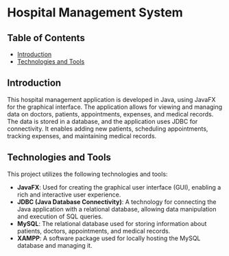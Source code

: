 # Hospital Management System

## Table of Contents

- [Introduction](#introduction)
- [Technologies and Tools](#technologies-and-tools)

## Introduction

This hospital management application is developed in Java, using JavaFX for the graphical interface. The application allows for viewing and managing data on doctors, patients, appointments, expenses, 
and medical records. The data is stored in a database, and the application uses JDBC for connectivity. It enables adding new patients, scheduling appointments, tracking expenses, and maintaining medical records.

## Technologies and Tools

This project utilizes the following technologies and tools:

- **JavaFX**: Used for creating the graphical user interface (GUI), enabling a rich and interactive user experience.
- **JDBC (Java Database Connectivity)**: A technology for connecting the Java application with a relational database, allowing data manipulation and execution of SQL queries.
- **MySQL**: The relational database used for storing information about patients, doctors, appointments, and medical records.
- **XAMPP**: A software package used for locally hosting the MySQL database and managing it.

